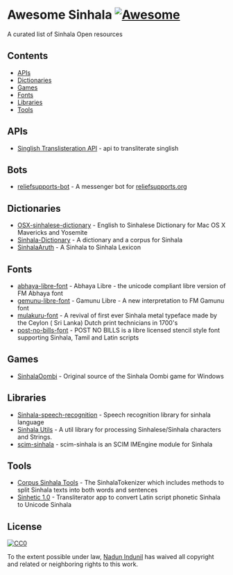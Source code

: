 # Awesome Sinhala [![Awesome](https://cdn.rawgit.com/sindresorhus/awesome/d7305f38d29fed78fa85652e3a63e154dd8e8829/media/badge.svg)](https://github.com/sindresorhus/awesome)

A curated list of Sinhala Open resources

## Contents 

- [APIs](#apis)
- [Dictionaries](#dictionaries)
- [Games](#games)
- [Fonts](#fonts)
- [Libraries](#libraries)
- [Tools](#tools)

## APIs
- [Singlish Translisteration API](https://github.com/CodeLanka/singlish-api) - api to transliterate singlish

## Bots
- [reliefsupports-bot](https://github.com/SurfEdge/reliefsupports-bot) - A messenger bot for [reliefsupports.org](http://reliefsupports.org/)

## Dictionaries
- [OSX-sinhalese-dictionary](https://github.com/bhagyas/osx-sinhalese-dictionary) - English to Sinhalese Dictionary for Mac OS X Mavericks and Yosemite
- [Sinhala-Dictionary](https://github.com/laknath/Sinhala-Dictionary) - A dictionary and a corpus for Sinhala
- [SinhalaAruth](https://github.com/kmchmk1026/SinhalaAruth) - A Sinhala to Sinhala Lexicon

## Fonts
- [abhaya-libre-font](https://github.com/mooniak/abhaya-libre-font) - Abhaya Libre - the unicode compliant libre version of FM Abhaya font
- [gemunu-libre-font](https://github.com/mooniak/gemunu-libre-font) - Gamunu Libre - A new interpretation to FM Gamunu font
- [mulakuru-font](https://github.com/mooniak/mulakuru-font) - A revival of first ever Sinhala metal typeface made by the Ceylon ( Sri Lanka) Dutch print technicians in 1700's
- [post-no-bills-font](https://github.com/mooniak/post-no-bills-font) - POST NO BILLS is a libre licensed stencil style font supporting Sinhala, Tamil and Latin scripts

## Games
- [SinhalaOombi](https://github.com/hamparawa/SinhalaOombi) - Original source of the Sinhala Oombi game for Windows

## Libraries
- [Sinhala-speech-recognition](https://github.com/chathux/sinhala-speech-recognition) - Speech recognition library for sinhala language
- [Sinhala Utils](https://github.com/bhagyas/sinhala-utils) - A util library for processing Sinhalese/Sinhala characters and Strings.
- [scim-sinhala](https://github.com/tzhuan/scim-sinhala) - scim-sinhala is an SCIM IMEngine module for Sinhala

## Tools
- [Corpus Sinhala Tools](https://github.com/madurangasiriwardena/corpus.sinhala.tools) - The SinhalaTokenizer which includes methods to split Sinhala texts into both words and sentences
- [Sinhetic 1.0](https://github.com/janithl/sinhetic) - Transliterator app to convert Latin script phonetic Sinhala to Unicode Sinhala

## License

[![CC0](http://mirrors.creativecommons.org/presskit/buttons/88x31/svg/cc-zero.svg)](https://creativecommons.org/publicdomain/zero/1.0/)

To the extent possible under law, [Nadun Indunil](http://nadunindunil.github.io) has waived all copyright and related or neighboring rights to this work.
